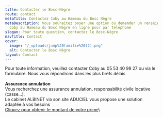 ```yaml
---
title: Contacter le Bosc-Nègre
route: contact
metaTitle: Contactez Coby au Hameau du Bosc Nègre
metaDescription: Vous souhaitez poser une option ou demander un renseignement ? Contactez
  Coby au Hameau du Bosc Nègre en ligne pour par téléphone
slogan: Pour toute question, contactez le Bosc-Nègre
navTitle: Contact
cover:
  image: "/_uploads/jump%20familie%20(2).png"
  alt: Contacter le Bosc Nègre
layout: Contact
---
```


Pour toute information, veuillez contacter Coby au 05 53 40 99 27 ou via le formulaire. Nous vous répondrons dans les plus brefs délais.\
\
**Assurance annulation**\
Vous recherchez une assurance annulation, responsabilité civile locative (casse...),\
Le cabinet ALBINET via son site ADUCIEL vous propose une solution adaptée à vos besoins\
[Cliquez pour obtenir le montant de votre prime](http://www.aduciel.fr/Particuliers/Vacances/adar-assurance-annulation-partenaires.aspx?id=641500)\
